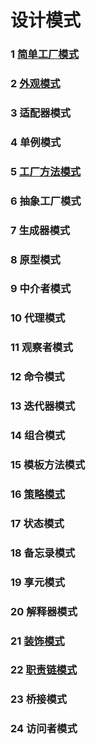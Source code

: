 # 设计模式  
### 1 [简单工厂模式](https://github.com/KevenPotter/design-patterns/blob/master/src/main/java/cn/kevenpotter/designpatterns/simpleFactory/overview.md)  
### 2 [外观模式](https://github.com/KevenPotter/design-patterns/blob/master/src/main/java/cn/kevenpotter/designpatterns/facade/overview.md)  
### 3 适配器模式  
### 4 单例模式  
### 5 [工厂方法模式](https://github.com/KevenPotter/design-patterns/blob/master/src/main/java/cn/kevenpotter/designpatterns/factoryMethod/overview.md)  
### 6 抽象工厂模式  
### 7 生成器模式  
### 8 原型模式  
### 9 中介者模式  
### 10 代理模式  
### 11 观察者模式  
### 12 命令模式  
### 13 迭代器模式  
### 14 组合模式  
### 15 模板方法模式  
### 16 [策略模式](https://github.com/KevenPotter/design-patterns/blob/master/src/main/java/cn/kevenpotter/designpatterns/strategy/overview.md)  
### 17 状态模式  
### 18 备忘录模式  
### 19 享元模式  
### 20 解释器模式  
### 21 [装饰模式](https://github.com/KevenPotter/design-patterns/blob/master/src/main/java/cn/kevenpotter/designpatterns/decorator/overview.md)  
### 22 [职责链模式](https://github.com/KevenPotter/design-patterns/blob/master/src/main/java/cn/kevenpotter/designpatterns/chainOfResonsibility/overview.md)  
### 23 桥接模式  
### 24 访问者模式  
